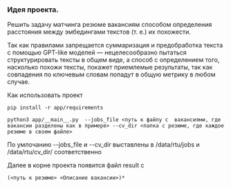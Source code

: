 ### Идея проекта.

Решить задачу матчинга резюме вакансиям способом определения расстояния между эмбедингами текстов (т. е.) их похожести.

Так как правилами запрещается суммаризация и предобработка текста с помощью GPT-like моделей — нецелесообразно пытаться структурировать тексты в общем виде, а способ с определением того, насколько похожи тексты, покажет приемлемые результаты, так как совпадения по ключевым словам попадут в общую метрику в любом случае.

Как использовать проект 

`pip install -r app/requirements`

`python3 app/__main__.py  --jobs_file <путь к файлу с  вакансиями, где вакансии разделены как в примере> --cv_dir <папка с резюме, где каждое резюме в своем файле>`

По умлочанию --jobs_file и --cv_dir выставлены в /data/rtu/jobs и /data/rtu/cv_dir/   соответственно

Далее в корне проекта появится файл result с 

`(<путь к резюме>
<Описание вакансии>)*`


